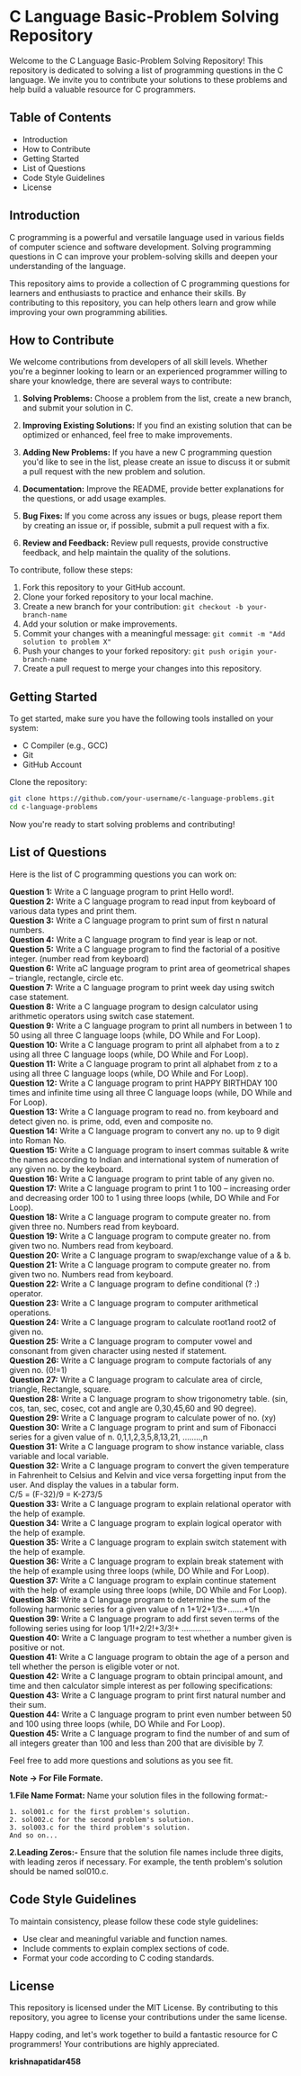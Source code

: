 # C Language Basic-Problem Solving Repository

Welcome to the C Language Basic-Problem Solving Repository! This repository is dedicated to solving a list of programming questions in the C language. We invite you to contribute your solutions to these problems and help build a valuable resource for C programmers.

## Table of Contents

- Introduction
- How to Contribute
- Getting Started
- List of Questions
- Code Style Guidelines
- License

## Introduction

C programming is a powerful and versatile language used in various fields of computer science and software development. Solving programming questions in C can improve your problem-solving skills and deepen your understanding of the language.

This repository aims to provide a collection of C programming questions for learners and enthusiasts to practice and enhance their skills. By contributing to this repository, you can help others learn and grow while improving your own programming abilities.

## How to Contribute

We welcome contributions from developers of all skill levels. Whether you're a beginner looking to learn or an experienced programmer willing to share your knowledge, there are several ways to contribute:

1. **Solving Problems:** Choose a problem from the list, create a new branch, and submit your solution in C.

2. **Improving Existing Solutions:** If you find an existing solution that can be optimized or enhanced, feel free to make improvements.

3. **Adding New Problems:** If you have a new C programming question you'd like to see in the list, please create an issue to discuss it or submit a pull request with the new problem and solution.

4. **Documentation:** Improve the README, provide better explanations for the questions, or add usage examples.

5. **Bug Fixes:** If you come across any issues or bugs, please report them by creating an issue or, if possible, submit a pull request with a fix.

6. **Review and Feedback:** Review pull requests, provide constructive feedback, and help maintain the quality of the solutions.

To contribute, follow these steps:

1. Fork this repository to your GitHub account.
2. Clone your forked repository to your local machine.
3. Create a new branch for your contribution: `git checkout -b your-branch-name`
4. Add your solution or make improvements.
5. Commit your changes with a meaningful message: `git commit -m "Add solution to problem X"`
6. Push your changes to your forked repository: `git push origin your-branch-name`
7. Create a pull request to merge your changes into this repository.

## Getting Started

To get started, make sure you have the following tools installed on your system:

- C Compiler (e.g., GCC)
- Git
- GitHub Account

Clone the repository:

```bash
git clone https://github.com/your-username/c-language-problems.git
cd c-language-problems
```

Now you're ready to start solving problems and contributing!

## List of Questions

Here is the list of C programming questions you can work on:

**Question 1:** Write a C language program to print Hello word!.\
**Question 2:** Write a C language program to read input from 
keyboard of various data types and print them.\
**Question 3:** Write a C language program to print sum of first n natural numbers.\
**Question 4:** Write a C language program to find year is leap or not.\
**Question 5:** Write a C language program to find the factorial of a positive integer. (number read from keyboard)\
**Question 6:** Write aC language program to print area of geometrical shapes – triangle, rectangle, circle etc.\
**Question 7:** Write a C language program to print week day using switch case statement.\
**Question 8:** Write a C language program to design calculator using arithmetic operators using switch case statement. \
**Question 9:** Write a C language program to print all numbers in between 1 to 50 using all three C language loops (while, DO While and For Loop).\
**Question 10:** Write a C language program to print all alphabet from a to z using all three C language loops (while, DO While and For Loop). \
**Question 11:** Write a C language program to print all alphabet 
from z to a using all three C language loops (while, DO While and For Loop). \
**Question 12:** Write a C language program to print HAPPY BIRTHDAY 100 times and infinite time using all three C language loops (while, DO While and For 
Loop).\
**Question 13:** Write a  C language program to read no. from keyboard and detect given no. is prime, odd, even and composite no.\
**Question 14:** Write a C language program to convert any no. up 
to 9 digit into Roman No.\
**Question 15:** Write a  C language program to insert commas suitable & write the names according to Indian and international system of numeration of any given no. by the keyboard.\
**Question 16:** Write a C language program to print table of any given no.\
**Question 17:** Write a C language program to print 1 to 100 – 
increasing order and decreasing order 100 to 1 using three loops (while, DO 
While and For Loop).\
**Question 18:** Write a  C language program to compute greater 
no. from given three no. Numbers read from keyboard.\
**Question 19:** Write a C language program to compute greater no. from given two no. Numbers read from keyboard.\
**Question 20:** Write a C language program to swap/exchange value of a & b.\
**Question 21:** Write a  C language program to compute greater no. from given two no. Numbers read from keyboard. \
**Question 22:** Write a C language program to define conditional (? :) operator. \
**Question 23:** Write a C language program to computer 
arithmetical operations.\
**Question 24:** Write a C language program to calculate root1and 
root2 of given no. \
**Question 25:** Write a C language program to computer vowel 
and consonant from given character using nested if statement. \
**Question 26:** Write a C language program to compute factorials 
of any given no. (0!=1)\
**Question 27:** Write a C language program to calculate area of 
circle, triangle, Rectangle, square.\
**Question 28:** Write a C language program to show trigonometry 
table. (sin, cos, tan, sec, cosec, cot and angle are 0,30,45,60 and 90 degree). \
**Question 29:** Write a C language program to calculate power of 
no. (xy) \
**Question 30:** Write a C language program to print and sum of 
Fibonacci series for a given value of n.
0,1,1,2,3,5,8,13,21, ……..,n \
**Question 31:** Write a C language program to show instance 
variable, class variable and local variable. 
\
**Question 32:** Write a C language program to convert the given 
temperature in Fahrenheit to Celsius and Kelvin and vice versa forgetting input 
from the user. And display the values in a tabular form.\
C/5 = (F-32)/9 = K-273/5\
**Question 33:** Write a C language program to explain relational 
operator with the help of example.\
**Question 34:** Write a C language program to explain logical 
operator with the help of example.\
**Question 35:** Write a C language program to explain switch 
statement with the help of example.\
**Question 36:** Write a C language program to explain break 
statement with the help of example using three loops (while, DO While and For 
Loop).\
**Question 37:** Write a C language program to explain continue statement with the help of example using three loops (while, DO While and For 
Loop).
**Question 38:** Write a  C language program to determine the sum 
of the following harmonic series for a given value of n 
1+1/2+1/3+…….+1/n \
**Question 39:** Write a C language program to add first seven 
terms of the following series using for loop 
1/1!+2/2!+3/3!+ …………. \
**Question 40:** Write a C language program to test whether a 
number given is positive or not. \
**Question 41:** Write a C language program to obtain the age of a 
person and tell whether the person is eligible voter or not. \
**Question 42:** Write a C language program to obtain principal 
amount, and time and then calculator simple interest as per following 
specifications: \
**Question 43:** Write a C language program to print first natural 
number and their sum.\
**Question 44:** Write a C language program to print even number 
between 50 and 100 using three loops (while, DO While and For Loop). \
**Question 45:** Write a C language program to find the number of 
and sum of all integers greater than 100 and less than 200 that are divisible by 7.

Feel free to add more questions and solutions as you see fit.

**Note -> For File Formate.**

**1.File Name Format:** Name your solution files in the following format:-

    1. sol001.c for the first problem's solution.
    2. sol002.c for the second problem's solution.
    3. sol003.c for the third problem's solution.
    And so on...
**2.Leading Zeros:-** Ensure that the solution file names include three digits, with leading zeros if necessary. For example, the tenth problem's solution should be named sol010.c.

## Code Style Guidelines

To maintain consistency, please follow these code style guidelines:

- Use clear and meaningful variable and function names.
- Include comments to explain complex sections of code.
- Format your code according to C coding standards.

## License

This repository is licensed under the MIT License. By contributing to this repository, you agree to license your contributions under the same license.

Happy coding, and let's work together to build a fantastic resource for C programmers! Your contributions are highly appreciated.

**krishnapatidar458**

